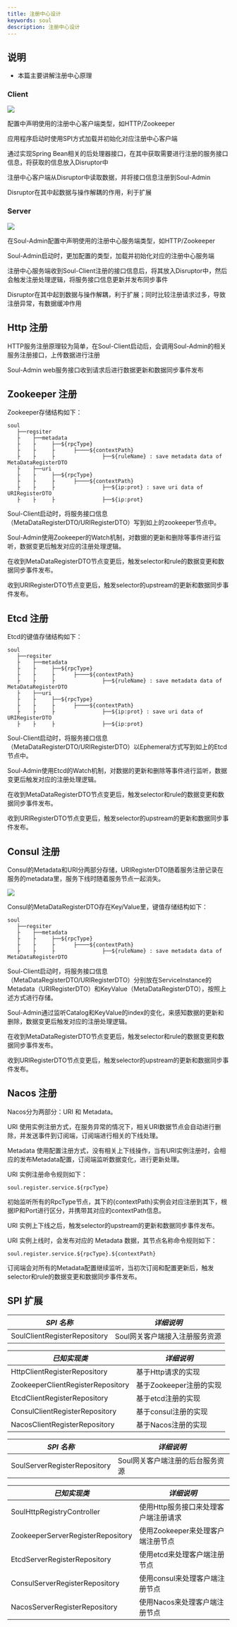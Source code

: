 ```yaml
---
title: 注册中心设计
keywords: soul
description: 注册中心设计
---
```


## 说明

* 本篇主要讲解注册中心原理


### Client

![](/img/soul/register/client.png)

配置中声明使用的注册中心客户端类型，如HTTP/Zookeeper

应用程序启动时使用SPI方式加载并初始化对应注册中心客户端

通过实现Spring Bean相关的后处理器接口，在其中获取需要进行注册的服务接口信息，将获取的信息放入Disruptor中

注册中心客户端从Disruptor中读取数据，并将接口信息注册到Soul-Admin

Disruptor在其中起数据与操作解耦的作用，利于扩展

### Server 

![](/img/soul/register/server.png)

在Soul-Admin配置中声明使用的注册中心服务端类型，如HTTP/Zookeeper

Soul-Admin启动时，更加配置的类型，加载并初始化对应的注册中心服务端

注册中心服务端收到Soul-Client注册的接口信息后，将其放入Disruptor中，然后会触发注册处理逻辑，将服务接口信息更新并发布同步事件

Disruptor在其中起到数据与操作解耦，利于扩展；同时比较注册请求过多，导致注册异常，有数据缓冲作用

## Http 注册

HTTP服务注册原理较为简单，在Soul-Client启动后，会调用Soul-Admin的相关服务注册接口，上传数据进行注册

Soul-Admin web服务接口收到请求后进行数据更新和数据同步事件发布

## Zookeeper 注册

Zookeeper存储结构如下：

```
soul
   ├──regsiter
   ├    ├──metadata
   ├    ├     ├──${rpcType}
   ├    ├     ├      ├────${contextPath}
   ├    ├     ├               ├──${ruleName} : save metadata data of MetaDataRegisterDTO
   ├    ├──uri
   ├    ├     ├──${rpcType}
   ├    ├     ├      ├────${contextPath}
   ├    ├     ├               ├──${ip:prot} : save uri data of URIRegisterDTO
   ├    ├     ├               ├──${ip:prot}
```

Soul-Client启动时，将服务接口信息（MetaDataRegisterDTO/URIRegisterDTO）写到如上的zookeeper节点中。

Soul-Admin使用Zookeeper的Watch机制，对数据的更新和删除等事件进行监听，数据变更后触发对应的注册处理逻辑。

在收到MetaDataRegisterDTO节点变更后，触发selector和rule的数据变更和数据同步事件发布。

收到URIRegisterDTO节点变更后，触发selector的upstream的更新和数据同步事件发布。

## Etcd 注册

Etcd的键值存储结构如下：

```
soul
   ├──regsiter
   ├    ├──metadata
   ├    ├     ├──${rpcType}
   ├    ├     ├      ├────${contextPath}
   ├    ├     ├               ├──${ruleName} : save metadata data of MetaDataRegisterDTO
   ├    ├──uri
   ├    ├     ├──${rpcType}
   ├    ├     ├      ├────${contextPath}
   ├    ├     ├               ├──${ip:prot} : save uri data of URIRegisterDTO
   ├    ├     ├               ├──${ip:prot}
```

Soul-Client启动时，将服务接口信息（MetaDataRegisterDTO/URIRegisterDTO）以Ephemeral方式写到如上的Etcd节点中。

Soul-Admin使用Etcd的Watch机制，对数据的更新和删除等事件进行监听，数据变更后触发对应的注册处理逻辑。

在收到MetaDataRegisterDTO节点变更后，触发selector和rule的数据变更和数据同步事件发布。

收到URIRegisterDTO节点变更后，触发selector的upstream的更新和数据同步事件发布。

## Consul 注册

Consul的Metadata和URI分两部分存储，URIRegisterDTO随着服务注册记录在服务的metadata里，服务下线时随着服务节点一起消失。

![](/img/soul/register/Consul-ui.png)

Consul的MetaDataRegisterDTO存在Key/Value里，键值存储结构如下：

```
soul
   ├──regsiter
   ├    ├──metadata
   ├    ├     ├──${rpcType}
   ├    ├     ├      ├────${contextPath}
   ├    ├     ├               ├──${ruleName} : save metadata data of MetaDataRegisterDTO

```

Soul-Client启动时，将服务接口信息（MetaDataRegisterDTO/URIRegisterDTO）分别放在ServiceInstance的Metadata（URIRegisterDTO）和KeyValue（MetaDataRegisterDTO），按照上述方式进行存储。

Soul-Admin通过监听Catalog和KeyValue的index的变化，来感知数据的更新和删除，数据变更后触发对应的注册处理逻辑。

在收到MetaDataRegisterDTO节点变更后，触发selector和rule的数据变更和数据同步事件发布。

收到URIRegisterDTO节点变更后，触发selector的upstream的更新和数据同步事件发布。

## Nacos 注册

Nacos分为两部分：URI 和 Metadata。

URI 使用实例注册方式，在服务异常的情况下，相关URI数据节点会自动进行删除，并发送事件到订阅端，订阅端进行相关的下线处理。

Metadata 使用配置注册方式，没有相关上下线操作，当有URI实例注册时，会相应的发布Metadata配置，订阅端监听数据变化，进行更新处理。

URI 实例注册命令规则如下：

```
soul.register.service.${rpcType}
```

初始监听所有的RpcType节点，其下的{contextPath}实例会对应注册到其下，根据IP和Port进行区分，并携带其对应的contextPath信息。

URI 实例上下线之后，触发selector的upstream的更新和数据同步事件发布。

URI 实例上线时，会发布对应的 Metadata 数据，其节点名称命令规则如下：

```
soul.register.service.${rpcType}.${contextPath}
```

订阅端会对所有的Metadata配置继续监听，当初次订阅和配置更新后，触发selector和rule的数据变更和数据同步事件发布。

## SPI 扩展

| *SPI 名称*                       | *详细说明*               |
| -------------------------------- | --------------------------- |
| SoulClientRegisterRepository     | Soul网关客户端接入注册服务资源      |

| *已知实现类*                      | *详细说明*               |
| -------------------------------- | --------------------------- |
| HttpClientRegisterRepository     | 基于Http请求的实现 |
| ZookeeperClientRegisterRepository| 基于Zookeeper注册的实现 |
| EtcdClientRegisterRepository     | 基于etcd注册的实现 |
| ConsulClientRegisterRepository   | 基于consul注册的实现 |
| NacosClientRegisterRepository    | 基于Nacos注册的实现 |


| *SPI 名称*                       | *详细说明*                 |
| -------------------------------- | ----------------------------- |
| SoulServerRegisterRepository     | Soul网关客户端注册的后台服务资源      |

| *已知实现类*                       | *详细说明*                 |
| -------------------------------- | ----------------------------- |
| SoulHttpRegistryController       | 使用Http服务接口来处理客户端注册请求        |
| ZookeeperServerRegisterRepository| 使用Zookeeper来处理客户端注册节点 |
| EtcdServerRegisterRepository     | 使用etcd来处理客户端注册节点 |
| ConsulServerRegisterRepository   | 使用consul来处理客户端注册节点 |
| NacosServerRegisterRepository    | 使用Nacos来处理客户端注册节点 |
